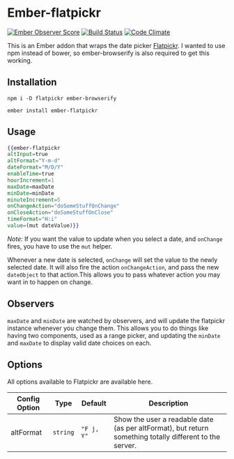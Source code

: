 # Ember-flatpickr

[![Ember Observer Score](https://emberobserver.com/badges/ember-flatpickr.svg)](https://emberobserver.com/addons/ember-flatpickr)
[![Build Status](https://travis-ci.org/shipshapecode/ember-flatpickr.svg?branch=master)](https://travis-ci.org/shipshapecode/ember-flatpickr)
[![Code Climate](https://codeclimate.com/github/shipshapecode/ember-flatpickr/badges/gpa.svg)](https://codeclimate.com/github/shipshapecode/ember-flatpickr)

This is an Ember addon that wraps the date picker [Flatpickr](http://chmln.github.io/flatpickr/). I wanted to use npm instead of bower, so ember-browserify is also required to get this working.

## Installation

`npm i -D flatpickr ember-browserify`

`ember install ember-flatpickr`

## Usage

```hbs
{{ember-flatpickr
altInput=true
altFormat="Y-m-d"
dateFormat="M/D/Y"
enableTime=true
hourIncrement=1
maxDate=maxDate
minDate=minDate
minuteIncrement=5
onChangeAction="doSomeStuffOnChange"
onCloseAction="doSomeStuffOnClose"
timeFormat="H:i"
value=(mut dateValue)}}
```

*Note:* If you want the value to update when you select a date, and `onChange` fires, you have to use the `mut` helper.

Whenever a new date is selected, `onChange` will set the value to the newly selected date. It will also fire the action `onChangeAction`, and pass the new `dateObject` to that action.This allows you to pass whatever action you may want in to happen on change.

## Observers

`maxDate` and `minDate` are watched by observers, and will update the flatpickr instance whenever you change them. This allows you to do things like having two components, used as a range picker, and updating the `minDate` and `maxDate` to display valid date choices on each.

## Options

All options available to Flatpickr are available here. 

| Config Option |   Type   |    Default   | Description |
|---------------|----------|--------------|-------------|
| altFormat     | `string` |  `"F j, Y"`  |Show the user a readable date (as per altFormat), but return something totally different to the server.|



